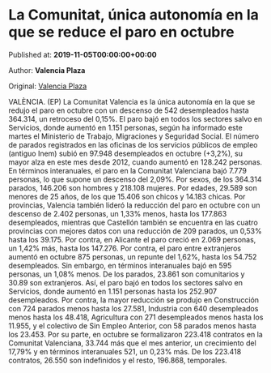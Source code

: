 
# La Comunitat, única autonomía en la que se reduce el paro en octubre 

Published at: **2019-11-05T00:00:00+00:00**

Author: **Valencia Plaza**

Original: [Valencia Plaza](https://valenciaplaza.com/la-comunitat-unica-autonomia-en-la-que-se-reduce-el-paro-en-octubre)

VALÈNCIA. (EP) La Comunitat Valencia es la única autonomía en la que se redujo el paro en octubre con un descenso de 542 desempleados hasta 364.314, un retroceso del 0,15%. El paro bajó en todos los sectores salvo en Servicios, donde aumentó en 1.151 personas, según ha informado este martes el Ministerio de Trabajo, Migraciones y Seguridad Social.
El número de parados registrados en las oficinas de los servicios públicos de empleo (antiguo Inem) subió en 97.948 desempleados en octubre (+3,2%), su mayor alza en este mes desde 2012, cuando aumentó en 128.242 personas.
En términos interanuales, el paro en la Comunitat Valenciana bajó 7.779 personas, lo que supone un descenso del 2,09%. Por sexos, de los 364.314 parados, 146.206 son hombres y 218.108 mujeres. Por edades, 29.589 son menores de 25 años, de los que 15.406 son chicos y 14.183 chicas.
Por provincias, Valencia también lideró la reducción del paro en octubre con un descenso de 2.402 personas, un 1,33% menos, hasta los 177.863 desempleados, mientras que Castellón también se encuentra en las cuatro provincias con mejores datos con una reducción de 209 parados, un 0,53% hasta los 39.175. Por contra, en Alicante el paro creció en 2.069 personas, un 1,42% más, hasta los 147.276.
Por contra, el paro entre extranjeros aumentó en octubre 875 personas, un repunte del 1,62%, hasta los 54.752 desempleados. Sin embargo, en términos interanuales bajó en 595 personas, un 1,08% menos. De los parados, 23.861 son comunitarios y 30.89 son extranjeros.
Así, el paro bajó en todos los sectores salvo en Servicios, donde aumentó en 1.151 personas hasta los 252.907 desempleados. Por contra, la mayor reducción se produjo en Construcción con 724 parados menos hasta los 27.581, Industria con 640 desempleados menos hasta los 48.418, Agricultura con 271 desempleados menos hasta los 11.955, y el colectivo de Sin Empleo Anterior, con 58 parados menos hasta los 23.453.
Por su parte, en octubre se formalizaron 223.418 contratos en la Comunitat Valenciana, 33.744 más que el mes anterior, un crecimiento del 17,79% y en términos interanuales 521, un 0,23% más. De los 223.418 contratos, 26.550 son indefinidos y el resto, 196.868, temporales.
